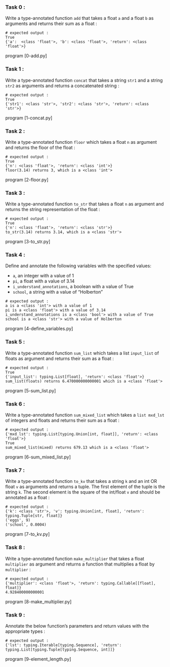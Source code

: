 ### Task 0 :

Write a type-annotated function `add` that takes a float `a` and a float `b` as arguments and returns their sum as a float :
```
# expected output :
True
{'a':  <class 'float'>, 'b': <class 'float'>, 'return': <class 'float'>}
```

program [0-add.py]


### Task 1 :

Write a type-annotated function `concat` that takes a string `str1` and a string `str2` as arguments and returns a concatenated string :

```
# expected output :
True
{'str1': <class 'str'>, 'str2': <class 'str'>, 'return': <class 'str'>}
```

program [1-concat.py]


### Task 2 :

Write a type-annotated function `floor` which takes a float `n` as argument and returns the floor of the float :

```
# expected output :
True
{'n': <class 'float'>, 'return': <class 'int'>}
floor(3.14) returns 3, which is a <class 'int'>
```

program [2-floor.py]


### Task 3 :

Write a type-annotated function `to_str` that takes a float `n` as argument and returns the string representation of the float :

```
# expected output :
True
{'n': <class 'float'>, 'return': <class 'str'>}
to_str(3.14) returns 3.14, which is a <class 'str'>
```

program [3-to_str.py]


### Task 4 :

Define and annotate the following variables with the specified values:
- `a`, an integer with a value of 1
- `pi`, a float with a value of 3.14
- `i_understand_annotations`, a boolean with a value of True
- `school`, a string with a value of “Holberton”

```
# expected output :
a is a <class 'int'> with a value of 1
pi is a <class 'float'> with a value of 3.14
i_understand_annotations is a <class 'bool'> with a value of True
school is a <class 'str'> with a value of Holberton
```

program [4-define_variables.py]


### Task 5 :

Write a type-annotated function `sum_list` which takes a list `input_list` of floats as argument and returns their sum as a float :

```
# expected output :
True
{'input_list': typing.List[float], 'return': <class 'float'>}
sum_list(floats) returns 6.470000000000001 which is a <class 'float'>
```

program [5-sum_list.py]


### Task 6 :

Write a type-annotated function `sum_mixed_list` which takes a `list mxd_lst` of integers and floats and returns their sum as a float :

```
# expected output :
{'mxd_lst': typing.List[typing.Union[int, float]], 'return': <class 'float'>}
True
sum_mixed_list(mixed) returns 679.13 which is a <class 'float'>
```

program [6-sum_mixed_list.py]


### Task 7 :

Write a type-annotated function `to_kv` that takes a string `k` and an int OR float `v` as arguments and returns a tuple. The first element of the tuple is the string `k`. The second element is the square of the int/float `v` and should be annotated as a float :

```
# expected output :
{'k': <class 'str'>, 'v': typing.Union[int, float], 'return': typing.Tuple[str, float]}
('eggs', 9)
('school', 0.0004)
```

program [7-to_kv.py]


### Task 8 :

Write a type-annotated function `make_multiplier` that takes a float `multiplier` as argument and returns a function that multiplies a float by `multiplier` :

```
# expected output :
{'multiplier': <class 'float'>, 'return': typing.Callable[[float], float]}
4.928400000000001
```

program [8-make_multiplier.py]


### Task 9 :

Annotate the below function’s parameters and return values with the appropriate types :

```
# expected output :
{'lst': typing.Iterable[typing.Sequence], 'return': typing.List[typing.Tuple[typing.Sequence, int]]}
```

program [9-element_length.py]
